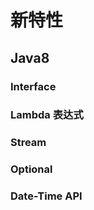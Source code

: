 # 新特性

## Java8

### Interface



### Lambda 表达式



### Stream



### Optional



### Date-Time API



## 